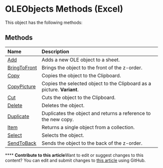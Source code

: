 
# OLEObjects Methods (Excel)
This object has the following methods:

## Methods



|**Name**|**Description**|
|:-----|:-----|
| [Add](2acd369f-6dd6-0e0e-043c-a691796659a9.md)|Adds a new OLE object to a sheet. |
| [BringToFront](07742776-f3fd-9260-b982-b6f791d52e40.md)|Brings the object to the front of the z-order.|
| [Copy](e77507d2-92d6-4875-8c19-ebc08c118357.md)|Copies the object to the Clipboard.|
| [CopyPicture](6c82ef43-2ec4-2cfb-d7f4-a44e754d859a.md)|Copies the selected object to the Clipboard as a picture.  **Variant**.|
| [Cut](a72be6d7-5627-44d2-3401-b51489335e53.md)|Cuts the object to the Clipboard.|
| [Delete](c56ba376-ce83-0081-9411-8bbfa10d66ff.md)|Deletes the object.|
| [Duplicate](c0a841f7-8b92-95e7-c1b1-b0172ebed9cd.md)|Duplicates the object and returns a reference to the new copy.|
| [Item](781b29f3-dcac-2679-72c2-a8d5d6280661.md)|Returns a single object from a collection.|
| [Select](bdad0692-8cc3-e644-80b0-34619f9113cd.md)|Selects the object.|
| [SendToBack](b056deb0-bcbc-c54f-236b-3ed05aed43ee.md)|Sends the object to the back of the z-order.|

****   **Contribute to this article**Want to edit or suggest changes to this content? You can edit and submit changes to  [this article](https://github.com/jhershey00/VBA_Excel_Test/OpenXMLCon/articles/b525e178-9fc3-4fd9-93aa-09585f42378b.md) using GitHub.

